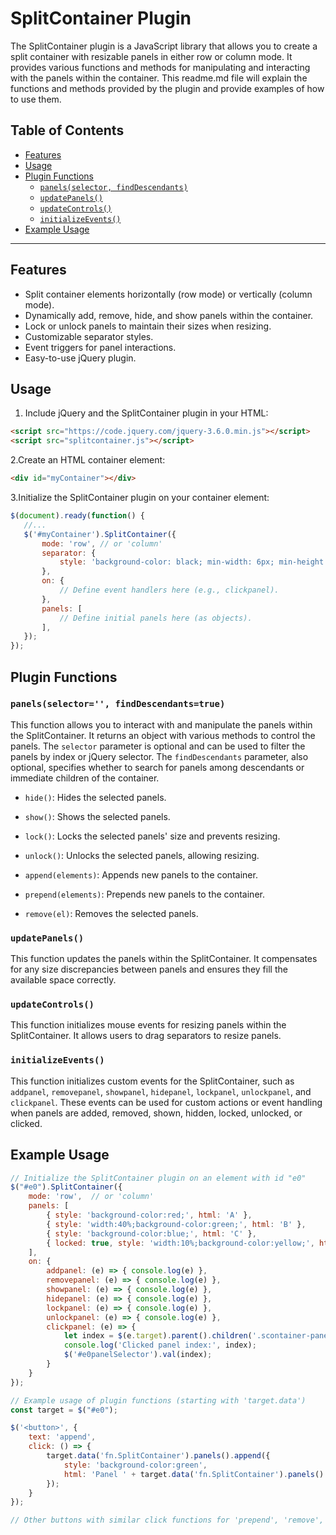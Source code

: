  

# SplitContainer Plugin

The SplitContainer plugin is a JavaScript library that allows you to create a split container with resizable panels in either row or column mode. It provides various functions and methods for manipulating and interacting with the panels within the container. This readme.md file will explain the functions and methods provided by the plugin and provide examples of how to use them.

## Table of Contents
- [Features](#features)
- [Usage](#usage)
- [Plugin Functions](#plugin-functions)
  - [`panels(selector, findDescendants)`](#panels-selector-findDescendants)
  - [`updatePanels()`](#updatepanels)
  - [`updateControls()`](#updatecontrols)
  - [`initializeEvents()`](#initializeevents)
- [Example Usage](#example-usage)

---

## Features

- Split container elements horizontally (row mode) or vertically (column mode).
- Dynamically add, remove, hide, and show panels within the container.
- Lock or unlock panels to maintain their sizes when resizing.
- Customizable separator styles.
- Event triggers for panel interactions.
- Easy-to-use jQuery plugin.

## Usage

1. Include jQuery and the SplitContainer plugin in your HTML:
```html
<script src="https://code.jquery.com/jquery-3.6.0.min.js"></script>
<script src="splitcontainer.js"></script>
```
2.Create an HTML container element:
```html 
<div id="myContainer"></div>
```
3.Initialize the SplitContainer plugin on your container element:
 ```javascript 
 $(document).ready(function() {
    //...
    $('#myContainer').SplitContainer({
        mode: 'row', // or 'column'
        separator: {
            style: 'background-color: black; min-width: 6px; min-height: 6px',
        },
        on: {
            // Define event handlers here (e.g., clickpanel).
        },
        panels: [
            // Define initial panels here (as objects).
        ],
    });
});
```

## Plugin Functions

### `panels(selector='', findDescendants=true)`

This function allows you to interact with and manipulate the panels within the SplitContainer. It returns an object with various methods to control the panels. The `selector` parameter is optional and can be used to filter the panels by index or jQuery selector. The `findDescendants` parameter, also optional, specifies whether to search for panels among descendants or immediate children of the container.

- `hide()`: Hides the selected panels.

- `show()`: Shows the selected panels.

- `lock()`: Locks the selected panels' size and prevents resizing.

- `unlock()`: Unlocks the selected panels, allowing resizing.

- `append(elements)`: Appends new panels to the container.

- `prepend(elements)`: Prepends new panels to the container.

- `remove(el)`: Removes the selected panels.

### `updatePanels()`

This function updates the panels within the SplitContainer. It compensates for any size discrepancies between panels and ensures they fill the available space correctly.

### `updateControls()`

This function initializes mouse events for resizing panels within the SplitContainer. It allows users to drag separators to resize panels.

### `initializeEvents()`

This function initializes custom events for the SplitContainer, such as `addpanel`, `removepanel`, `showpanel`, `hidepanel`, `lockpanel`, `unlockpanel`, and `clickpanel`. These events can be used for custom actions or event handling when panels are added, removed, shown, hidden, locked, unlocked, or clicked.

## Example Usage

```javascript
// Initialize the SplitContainer plugin on an element with id "e0"
$("#e0").SplitContainer({
    mode: 'row',  // or 'column'
    panels: [
        { style: 'background-color:red;', html: 'A' },
        { style: 'width:40%;background-color:green;', html: 'B' },
        { style: 'background-color:blue;', html: 'C' },
        { locked: true, style: 'width:10%;background-color:yellow;', html: 'D' }
    ],
    on: {
        addpanel: (e) => { console.log(e) },
        removepanel: (e) => { console.log(e) },
        showpanel: (e) => { console.log(e) },
        hidepanel: (e) => { console.log(e) },
        lockpanel: (e) => { console.log(e) },
        unlockpanel: (e) => { console.log(e) },
        clickpanel: (e) => {
            let index = $(e.target).parent().children('.scontainer-panel').index(e.target);
            console.log('Clicked panel index:', index);
            $('#e0panelSelector').val(index);
        }
    }
});

// Example usage of plugin functions (starting with 'target.data')
const target = $("#e0");

$('<button>', {
    text: 'append',
    click: () => {
        target.data('fn.SplitContainer').panels().append({
            style: 'background-color:green',
            html: 'Panel ' + target.data('fn.SplitContainer').panels().selected.length
        });
    }
});

// Other buttons with similar click functions for 'prepend', 'remove', 'hide', 'show', 'lock', 'unlock', 'lock all', 'unlock all'
